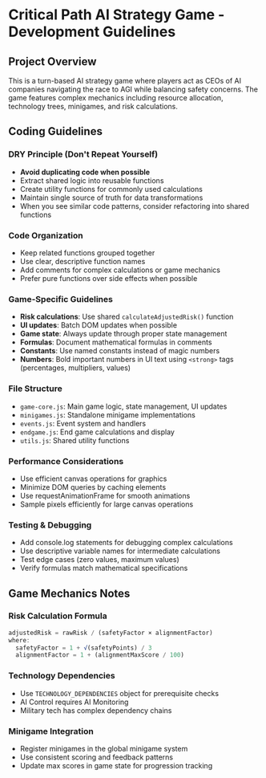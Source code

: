 # Critical Path AI Strategy Game - Development Guidelines

## Project Overview
This is a turn-based AI strategy game where players act as CEOs of AI companies navigating the race to AGI while balancing safety concerns. The game features complex mechanics including resource allocation, technology trees, minigames, and risk calculations.

## Coding Guidelines

### DRY Principle (Don't Repeat Yourself)
- **Avoid duplicating code when possible**
- Extract shared logic into reusable functions
- Create utility functions for commonly used calculations
- Maintain single source of truth for data transformations
- When you see similar code patterns, consider refactoring into shared functions

### Code Organization
- Keep related functions grouped together
- Use clear, descriptive function names
- Add comments for complex calculations or game mechanics
- Prefer pure functions over side effects when possible

### Game-Specific Guidelines
- **Risk calculations**: Use shared `calculateAdjustedRisk()` function
- **UI updates**: Batch DOM updates when possible
- **Game state**: Always update through proper state management
- **Formulas**: Document mathematical formulas in comments
- **Constants**: Use named constants instead of magic numbers
- **Numbers**: Bold important numbers in UI text using `<strong>` tags (percentages, multipliers, values)

### File Structure
- `game-core.js`: Main game logic, state management, UI updates
- `minigames.js`: Standalone minigame implementations
- `events.js`: Event system and handlers
- `endgame.js`: End game calculations and display
- `utils.js`: Shared utility functions

### Performance Considerations
- Use efficient canvas operations for graphics
- Minimize DOM queries by caching elements
- Use requestAnimationFrame for smooth animations
- Sample pixels efficiently for large canvas operations

### Testing & Debugging
- Add console.log statements for debugging complex calculations
- Use descriptive variable names for intermediate calculations
- Test edge cases (zero values, maximum values)
- Verify formulas match mathematical specifications

## Game Mechanics Notes

### Risk Calculation Formula
```javascript
adjustedRisk = rawRisk / (safetyFactor × alignmentFactor)
where:
  safetyFactor = 1 + √(safetyPoints) / 3
  alignmentFactor = 1 + (alignmentMaxScore / 100)
```

### Technology Dependencies
- Use `TECHNOLOGY_DEPENDENCIES` object for prerequisite checks
- AI Control requires AI Monitoring
- Military tech has complex dependency chains

### Minigame Integration
- Register minigames in the global minigame system
- Use consistent scoring and feedback patterns
- Update max scores in game state for progression tracking